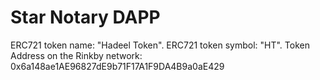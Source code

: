 # Star Notary DAPP
ERC721 token name: "Hadeel Token".
ERC721 token symbol: "HT".
Token Address on the Rinkby network: 0x6a148ae1AE96827dE9b71F17A1F9DA4B9a0aE429